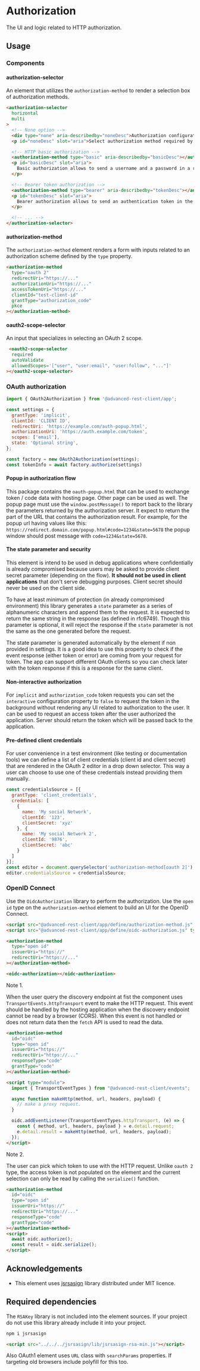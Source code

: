# Authorization

The UI and logic related to HTTP authorization.

## Usage

### Components

#### authorization-selector

An element that utilizes the `authorization-method` to render a selection box of authorization methods.

```html
<authorization-selector
  horizontal
  multi
>
  <!-- None option -->
  <div type="none" aria-describedby="noneDesc">Authorization configuration is disabled</div>
  <p id="noneDesc" slot="aria">Select authorization method required by the API.</p>

  <!-- HTTP basic authorization -->
  <authorization-method type="basic" aria-describedby="basicDesc"></authorization-method>
  <p id="basicDesc" slot="aria">
    Basic authorization allows to send a username and a password in a request header.
  </p>

  <!-- Bearer token authorization -->
  <authorization-method type="bearer" aria-describedby="tokenDesc"></authorization-method>
  <p id="tokenDesc" slot="aria">
    Bearer authorization allows to send an authentication token in the authorization header using the "bearer" method.
  </p>

  <!-- ... -->
</authorization-selector>
```

#### authorization-method

The `authorization-method` element renders a form with inputs related to an authorization scheme defined by the `type` property.

```html
<authorization-method
  type="oauth 2"
  redirectUri="https://..."
  authorizationUri="https://..."
  accessTokenUri="https://..."
  clientId="test-client-id"
  grantType="authorization_code"
  pkce
></authorization-method>
```

#### oauth2-scope-selector

An input that specializes in selecting an OAuth 2 scope.

```html
 <oauth2-scope-selector
  required
  autoValidate
  allowedScopes='["user", "user:email", "user:follow", "..."]'
></oauth2-scope-selector>
```

### OAuth authorization

```javascript
import { OAuth2Authorization } from '@advanced-rest-client/app';

const settings = {
  grantType: 'implicit',
  clientId: 'CLIENT ID',
  redirectUri: 'https://example.com/auth-popup.html',
  authorizationUri: 'https://auth.example.com/token',
  scopes: ['email'],
  state: 'Optional string',
};

const factory = new OAuth2Authorization(settings);
const tokenInfo = await factory.authorize(settings)
```

#### Popup in authorization flow

This package contains the `oauth-popup.html` that can be used to exchange token / code data with hosting page. Other page can be used as well.
The popup page must use the `window.postMessage()` to report back to the library the parameters returned by the authorization server. It expect to return the part of the URL that contains the authorization result.
For example, for the popup url having values like this: `https://redirect.domain.com/popup.html#code=1234&state=5678` the popup window should post message with `code=1234&state=5678`.

#### The state parameter and security

This element is intend to be used in debug applications where confidentially is already compromised because users may be asked to provide client secret parameter (depending on the flow).
**It should not be used in client applications** that don't serve debugging purposes. Client secret should never be used on the client side.

To have at least minimum of protection (in already compromised environment) this library generates a `state` parameter as a series of alphanumeric characters and append them to the request.
It is expected to return the same string in the response (as defined in rfc6749). Though this parameter is optional, it will reject the response if the `state` parameter is not the same as the one generated before the request.

The state parameter is generated automatically by the element if non provided in settings. It is a good idea to use this property to check if the event response (either token or error) are coming from your request for token. The app can
support different OAuth clients so you can check later with the token response if this is a response for the same client.

#### Non-interactive authorization

For `implicit` and `authorization_code` token requests you can set the `interactive` configuration property to `false` to request the token in the background without rendering any UI related to authorization to the user.
It can be used to request an access token after the user authorized the application. Server should return the token which will be passed back to the application.

#### Pre-defined client credentials

For user convenience in a test environment (like testing or documentation tools) we can define a list of client credentials (client id and client secret) that are rendered in the OAuth 2 editor in a drop down selector.
This way a user can choose to use one of these credentials instead providing them manually.

```javascript
const credentialsSource = [{
  grantType: 'client_credentials', 
  credentials: [
    {
      name: 'My social Network', 
      clientId: '123', 
      clientSecret: 'xyz'
    }, {
      name: 'My social Network 2', 
      clientId: '9876', 
      clientSecret: 'abc'
    }
  ]
}];
const editor = document.querySelector('authorization-method[oauth 2]');
editor.credentialsSource = credentialsSource;
```

### OpenID Connect

Use the `OidcAuthorization` library to perform the authorization. Use the `open id` type on the `authorization-method` element to build an UI for the OpenID Connect.

```html
<script src="@advanced-rest-client/app/define/authorization-method.js" type="module"></script>
<script src="@advanced-rest-client/app/define/oidc-authorization.js" type="module"></script>

<authorization-method
  type="open id"
  issuerUri="https://"
  redirectUri="https://..."
></authorization-method>

<oidc-authorization></oidc-authorization>
```

Note 1.

When the user query the discovery endpoint at fist the component uses `TransportEvents.httpTransport` event to make the HTTP request. This event should be handled by the hosting application when the discovery endpoint cannot be read by a browser (CORS). When this event is not handled or does not return data then the `fetch` API is used to read the data.

```html
<authorization-method
  id="oidc"
  type="open id"
  issuerUri="https://"
  redirectUri="https://..."
  responseType="code"
  grantType="code"
></authorization-method>

<script type="module">
  import { TransportEventTypes } from "@advanced-rest-client/events";

  async function makeHttp(method, url, headers, payload) {
    // make a proxy request.
  }

  oidc.addEventListener(TransportEventTypes.httpTransport, (e) => {
    const { method, url, headers, payload } = e.detail.request;
    e.detail.result = makeHttp(method, url, headers, payload);
  });
</script>
```

Note 2.

The user can pick which token to use with the HTTP request. Unlike `oauth 2` type, the access token is not populated on the element and the current selection can only be read by calling the `serialize()` function.

```html
<authorization-method
  id="oidc"
  type="open id"
  issuerUri="https://"
  redirectUri="https://..."
  responseType="code"
  grantType="code"
></authorization-method>
<script>
  await oidc.authorize();
  const result = oidc.serialize();
</script>
```

## Acknowledgements

- This element uses [jsrsasign](https://github.com/kjur/jsrsasign) library distributed under MIT licence.

## Required dependencies

The `RSAKey` library is not included into the element sources.
If your project do not use this library already include it into your project.

```sh
npm i jsrsasign
```

```html
<script src="../../../jsrsasign/lib/jsrsasign-rsa-min.js"></script>
```

Also OAuth1 element uses `URL` class with `searchParams` properties. If targeting old browsers include polyfill for this too.
